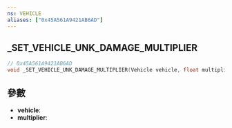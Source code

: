 ```yaml
---
ns: VEHICLE
aliases: ["0x45A561A9421AB6AD"]
---
```

## _SET_VEHICLE_UNK_DAMAGE_MULTIPLIER

```c
// 0x45A561A9421AB6AD
void _SET_VEHICLE_UNK_DAMAGE_MULTIPLIER(Vehicle vehicle, float multiplier);
```


## 參數
* **vehicle**: 
* **multiplier**: 

